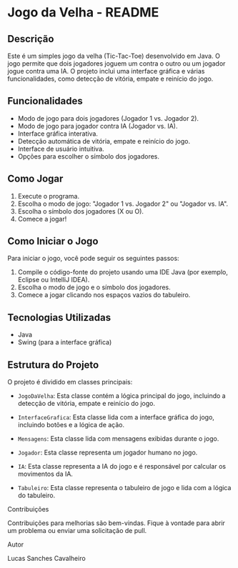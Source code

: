 # Jogo da Velha - README

## Descrição

Este é um simples jogo da velha (Tic-Tac-Toe) desenvolvido em Java. O jogo permite que dois jogadores joguem um contra o outro ou um jogador jogue contra uma IA. O projeto inclui uma interface gráfica e várias funcionalidades, como detecção de vitória, empate e reinício do jogo.

## Funcionalidades

- Modo de jogo para dois jogadores (Jogador 1 vs. Jogador 2).
- Modo de jogo para jogador contra IA (Jogador vs. IA).
- Interface gráfica interativa.
- Detecção automática de vitória, empate e reinício do jogo.
- Interface de usuário intuitiva.
- Opções para escolher o símbolo dos jogadores.

## Como Jogar

1. Execute o programa.
2. Escolha o modo de jogo: "Jogador 1 vs. Jogador 2" ou "Jogador vs. IA".
3. Escolha o símbolo dos jogadores (X ou O).
4. Comece a jogar!

## Como Iniciar o Jogo

Para iniciar o jogo, você pode seguir os seguintes passos:

1. Compile o código-fonte do projeto usando uma IDE Java (por exemplo, Eclipse ou IntelliJ IDEA).
2. Escolha o modo de jogo e o símbolo dos jogadores.
3. Comece a jogar clicando nos espaços vazios do tabuleiro.

## Tecnologias Utilizadas

- Java
- Swing (para a interface gráfica)

## Estrutura do Projeto

O projeto é dividido em classes principais:

- `JogoDaVelha`: Esta classe contém a lógica principal do jogo, incluindo a detecção de vitória, empate e reinício do jogo.

- `InterfaceGrafica`: Esta classe lida com a interface gráfica do jogo, incluindo botões e a lógica de ação.

- `Mensagens`: Esta classe lida com mensagens exibidas durante o jogo.

- `Jogador`: Esta classe representa um jogador humano no jogo.

- `IA`: Esta classe representa a IA do jogo e é responsável por calcular os movimentos da IA.

- `Tabuleiro`: Esta classe representa o tabuleiro de jogo e lida com a lógica do tabuleiro.

Contribuições

Contribuições para melhorias são bem-vindas. Fique à vontade para abrir um problema ou enviar uma solicitação de pull.

Autor

Lucas Sanches Cavalheiro
